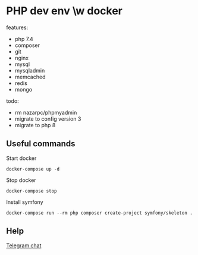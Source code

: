 # PHP dev env \w docker

features:
- php 7.4
- composer
- git
- nginx
- mysql
- mysqladmin
- memcached
- redis 
- mongo

todo:
- rm nazarpc/phpmyadmin
- migrate to config version 3
- migrate to php 8

## Useful commands
Start docker
```
docker-compose up -d
```
Stop docker
```
docker-compose stop
```

Install symfony
```
docker-compose run --rm php composer create-project symfony/skeleton .
```

## Help
[Telegram chat](https://t.me/maksze_support)
